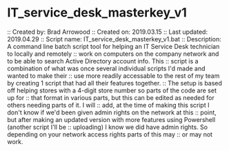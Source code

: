 # IT_service_desk_masterkey_v1

:: Created by:		Brad Arrowood
:: Created on:		2019.03.15
:: Last updated:  2019.04.29
:: Script name:		IT_service_desk_masterkey_v1.bat
:: Description:		A command line batch script tool for helping an IT Service Desk technician to locally and remotely
::					      work on computers on the company network and to be able to search Active Directory account info. This
::					      script is a combination of what was once several individual scripts I'd made and wanted to make their
::					      use more readily accessable to the rest of my team by creating 1 script that had all their features together.
::      					The setup is based off helping stores with a 4-digit store number so parts of the code are set up for 
::			      		that format in various parts, but this can be edited as needed for others needing parts of it. I will
::					      add, at the time of making this script I don't know if we'd been given admin rights on the network at this
::					      point, but after making an updated version with more features using Powershell (another script I'll be
::					      uploading) I know we did have admin rights. So depending on your network access rights parts of this may
::					      or may not work.
